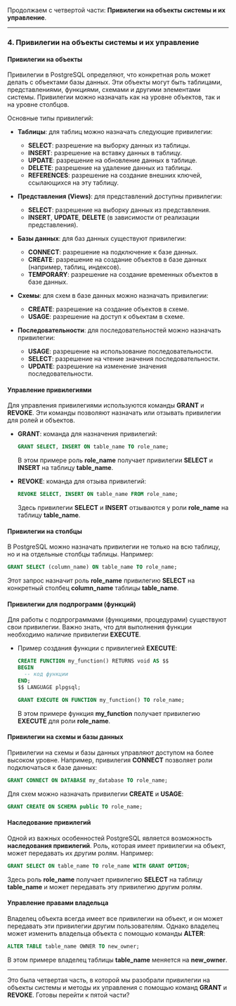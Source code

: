 Продолжаем с четвертой части: **Привилегии на объекты системы и их управление**.

---

### 4. Привилегии на объекты системы и их управление

#### Привилегии на объекты

Привилегии в PostgreSQL определяют, что конкретная роль может делать с объектами базы данных. Эти объекты могут быть таблицами, представлениями, функциями, схемами и другими элементами системы. Привилегии можно назначать как на уровне объектов, так и на уровне столбцов.

Основные типы привилегий:

- **Таблицы**: для таблиц можно назначать следующие привилегии:
    
    - **SELECT**: разрешение на выборку данных из таблицы.
    - **INSERT**: разрешение на вставку данных в таблицу.
    - **UPDATE**: разрешение на обновление данных в таблице.
    - **DELETE**: разрешение на удаление данных из таблицы.
    - **REFERENCES**: разрешение на создание внешних ключей, ссылающихся на эту таблицу.
- **Представления (Views)**: для представлений доступны привилегии:
    
    - **SELECT**: разрешение на выборку данных из представления.
    - **INSERT**, **UPDATE**, **DELETE** (в зависимости от реализации представления).
- **Базы данных**: для баз данных существуют привилегии:
    
    - **CONNECT**: разрешение на подключение к базе данных.
    - **CREATE**: разрешение на создание объектов в базе данных (например, таблиц, индексов).
    - **TEMPORARY**: разрешение на создание временных объектов в базе данных.
- **Схемы**: для схем в базе данных можно назначать привилегии:
    
    - **CREATE**: разрешение на создание объектов в схеме.
    - **USAGE**: разрешение на доступ к объектам в схеме.
- **Последовательности**: для последовательностей можно назначать привилегии:
    
    - **USAGE**: разрешение на использование последовательности.
    - **SELECT**: разрешение на чтение значения последовательности.
    - **UPDATE**: разрешение на изменение значения последовательности.

#### Управление привилегиями

Для управления привилегиями используются команды **GRANT** и **REVOKE**. Эти команды позволяют назначать или отзывать привилегии для ролей и объектов.

- **GRANT**: команда для назначения привилегий:
    
    ```sql
    GRANT SELECT, INSERT ON table_name TO role_name;
    ```
    
    В этом примере роль **role_name** получает привилегии **SELECT** и **INSERT** на таблицу **table_name**.
    
- **REVOKE**: команда для отзыва привилегий:
    
    ```sql
    REVOKE SELECT, INSERT ON table_name FROM role_name;
    ```
    
    Здесь привилегии **SELECT** и **INSERT** отзываются у роли **role_name** на таблицу **table_name**.
    

#### Привилегии на столбцы

В PostgreSQL можно назначать привилегии не только на всю таблицу, но и на отдельные столбцы таблицы. Например:

```sql
GRANT SELECT (column_name) ON table_name TO role_name;
```

Этот запрос назначит роль **role_name** привилегию **SELECT** на конкретный столбец **column_name** таблицы **table_name**.

#### Привилегии для подпрограмм (функций)

Для работы с подпрограммами (функциями, процедурами) существуют свои привилегии. Важно знать, что для выполнения функции необходимо наличие привилегии **EXECUTE**.

- Пример создания функции с привилегией **EXECUTE**:
    
    ```sql
    CREATE FUNCTION my_function() RETURNS void AS $$
    BEGIN
      -- код функции
    END;
    $$ LANGUAGE plpgsql;
    
    GRANT EXECUTE ON FUNCTION my_function() TO role_name;
    ```
    
    В этом примере функция **my_function** получает привилегию **EXECUTE** для роли **role_name**.

#### Привилегии на схемы и базы данных

Привилегии на схемы и базы данных управляют доступом на более высоком уровне. Например, привилегия **CONNECT** позволяет роли подключаться к базе данных:

```sql
GRANT CONNECT ON DATABASE my_database TO role_name;
```

Для схем можно назначать привилегии **CREATE** и **USAGE**:

```sql
GRANT CREATE ON SCHEMA public TO role_name;
```

#### Наследование привилегий

Одной из важных особенностей PostgreSQL является возможность **наследования привилегий**. Роль, которая имеет привилегии на объект, может передавать их другим ролям. Например:

```sql
GRANT SELECT ON table_name TO role_name WITH GRANT OPTION;
```

Здесь роль **role_name** получает привилегию **SELECT** на таблицу **table_name** и может передавать эту привилегию другим ролям.

#### Управление правами владельца

Владелец объекта всегда имеет все привилегии на объект, и он может передавать эти привилегии другим пользователям. Однако владелец может изменить владельца объекта с помощью команды **ALTER**:

```sql
ALTER TABLE table_name OWNER TO new_owner;
```

В этом примере владелец таблицы **table_name** меняется на **new_owner**.

---

Это была четвертая часть, в которой мы разобрали привилегии на объекты системы и методы их управления с помощью команд **GRANT** и **REVOKE**. Готовы перейти к пятой части?